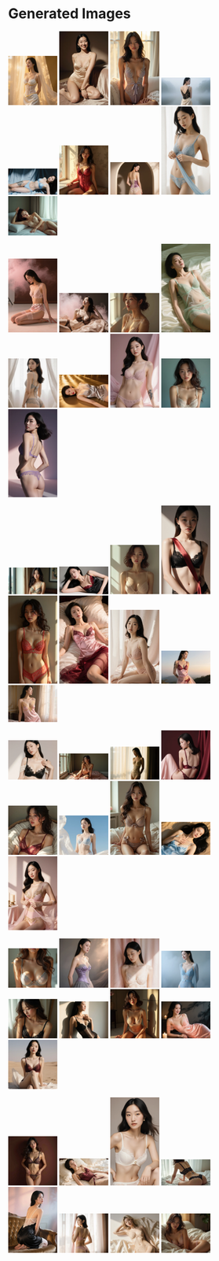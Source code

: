 # Generated Images



<img src="2025_10_02_01.webp" width="100"/> <img src="2025_10_02_02.webp" width="100"/> <img src="2025_10_02_03.webp" width="100"/> <img src="2025_10_02_04.webp" width="100"/> <img src="2025_10_02_05.webp" width="100"/> <img src="2025_10_02_06.webp" width="100"/> <img src="2025_10_02_07.webp" width="100"/> <img src="2025_10_02_08.webp" width="100"/> <img src="2025_10_02_09.webp" width="100"/>

<img src="2025_10_02_10.webp" width="100"/> <img src="2025_10_02_11.webp" width="100"/> <img src="2025_10_02_12.webp" width="100"/> <img src="2025_10_02_13.webp" width="100"/> <img src="2025_10_02_14.webp" width="100"/> <img src="2025_10_02_15.webp" width="100"/> <img src="2025_10_02_16.webp" width="100"/> <img src="2025_10_02_17.webp" width="100"/> <img src="2025_10_02_18.webp" width="100"/>

<img src="2025_10_02_19.webp" width="100"/> <img src="2025_10_02_20.webp" width="100"/> <img src="2025_10_02_21.webp" width="100"/> <img src="2025_10_02_22.webp" width="100"/> <img src="2025_10_02_23.webp" width="100"/> <img src="2025_10_02_24.webp" width="100"/> <img src="2025_10_02_25.webp" width="100"/> <img src="2025_10_02_26.webp" width="100"/> <img src="2025_10_02_27.webp" width="100"/>

<img src="2025_10_02_28.webp" width="100"/> <img src="2025_10_02_29.webp" width="100"/> <img src="2025_10_02_30.webp" width="100"/> <img src="2025_10_02_31.webp" width="100"/> <img src="2025_10_02_32.webp" width="100"/> <img src="2025_10_02_33.webp" width="100"/> <img src="2025_10_02_34.webp" width="100"/> <img src="2025_10_02_35.webp" width="100"/> <img src="2025_10_02_36.webp" width="100"/>

<img src="2025_10_02_37.webp" width="100"/> <img src="2025_10_02_38.webp" width="100"/> <img src="2025_10_02_39.webp" width="100"/> <img src="2025_10_02_40.webp" width="100"/> <img src="2025_10_02_41.webp" width="100"/> <img src="2025_10_02_42.webp" width="100"/> <img src="2025_10_02_43.webp" width="100"/> <img src="2025_10_02_44.webp" width="100"/> <img src="2025_10_02_45.webp" width="100"/>

<img src="2025_10_02_46.webp" width="100"/> <img src="2025_10_02_47.webp" width="100"/> <img src="2025_10_02_48.webp" width="100"/> <img src="2025_10_02_49.webp" width="100"/> <img src="2025_10_02_50.webp" width="100"/> <img src="2025_10_02_51.webp" width="100"/> <img src="2025_10_02_52.webp" width="100"/> <img src="2025_10_02_53.webp" width="100"/>